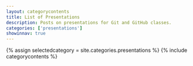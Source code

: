 ```yaml
---
layout: categorycontents
title: List of Presentations
description: Posts on presentations for Git and GitHub classes.
categories: ['presentations']
showinnav: true
---
```


{% assign selectedcategory = site.categories.presentations %}
{% include categorycontents %}
